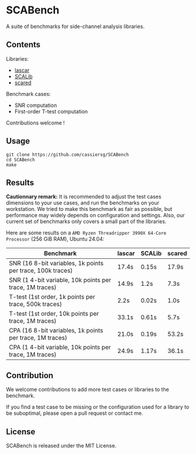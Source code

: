 # SCABench

A suite of benchmarks for side-channel analysis libraries.

## Contents

Libraries:

- [lascar](https://github.com/Ledger-Donjon/lascar)
- [SCALib](https://github.com/simple-crypto/SCALib)
- [scared](https://gitlab.com/eshard/scared)


Benchmark cases:

- SNR computation
- First-order T-test computation

Contributions welcome !


## Usage

```
git clone https://github.com/cassiersg/SCABench
cd SCABench
make
```

## Results

**Cautionnary remark:**
It is recommended to adjust the test cases dimensions to your use cases, and
run the benchmarks on your workstation.
We tried to make this benchmark as fair as possible, but performance may widely
depends on configuration and settings.
Also, our current set of benchmarks only covers a small part of the libraries.

Here are some results on a `AMD Ryzen Threadripper 3990X 64-Core Processor` (256 GiB RAM), Ubuntu 24.04:

| Benchmark |  lascar | SCALib | scared |
| --------- | ------- | ------ | ------ |
| SNR (16 8-bit variables, 1k points per trace, 100k traces) | 17.4s | 0.15s | 17.9s |
| SNR (1 4-bit variable, 10k points per trace, 1M traces) | 14.9s | 1.2s | 7.3s |
| T-test (1st order, 1k points per trace, 500k traces) | 2.2s | 0.02s | 1.0s |
| T-test (1st order, 10k points per trace, 1M traces) | 33.1s | 0.61s | 5.7s |
| CPA (16 8-bit variables, 1k points per trace, 1M traces) | 21.0s | 0.19s | 53.2s |
| CPA (1 4-bit variable, 10k points per trace, 1M traces) | 24.9s | 1.17s | 36.1s |

## Contribution

We welcome contributions to add more test cases or libraries to the benchmark.

If you find a test case to be missing or the configuration used for a library
to be suboptimal, please open a pull request or contact me.

## License

SCABench is released under the MIT License.
